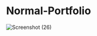 
# Normal-Portfolio
![Screenshot (26)](https://github.com/user-attachments/assets/4ce9d382-924b-43ab-8b9e-8d38fb628c1a)

